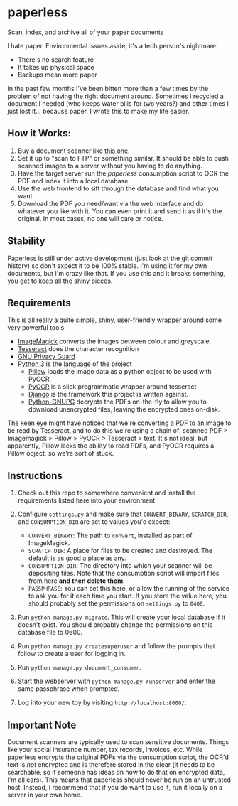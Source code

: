 # paperless
Scan, index, and archive all of your paper documents

I hate paper.  Environmental issues aside, it's a tech person's nightmare:

* There's no search feature
* It takes up physical space
* Backups mean more paper

In the past few months I've been bitten more than a few times by the problem
of not having the right document around.  Sometimes I recycled a document I
needed (who keeps water bills for two years?) and other times I just lost
it... because paper.  I wrote this to make my life easier.

## How it Works:

1. Buy a document scanner like [this one](http://www.brother.ca/en-CA/Scanners/11/ProductDetail/ADS1500W?ProductDetail=productdetail).
2. Set it up to "scan to FTP" or something similar. It should be able to push
   scanned images to a server without you having to do anything.
3. Have the target server run the *paperless* consumption script to OCR the PDF
   and index it into a local database.
4. Use the web frontend to sift through the database and find what you want.
5. Download the PDF you need/want via the web interface and do whatever you
   like with it.  You can even print it and send it as if it's the original.
   In most cases, no one will care or notice.


## Stability

Paperless is still under active development (just look at the git commit
history) so don't expect it to be 100% stable.  I'm using it for my own
documents, but I'm crazy like that.  If you use this and it breaks something,
you get to keep all the shiny pieces.


## Requirements

This is all really a quite simple, shiny, user-friendly wrapper around some very
powerful tools.

* [ImageMagick](http://imagemagick.org/) converts the images between colour and
  greyscale.
* [Tesseract](https://github.com/tesseract-ocr) does the character recognition
* [GNU Privacy Guard](https://gnupg.org)
* [Python 3](https://python.org/) is the language of the project
    * [Pillow](https://pypi.python.org/pypi/pillowfight/) loads the image data
      as a python object to be used with PyOCR.
    * [PyOCR](https://github.com/jflesch/pyocr) is a slick programmatic wrapper
      around tesseract
    * [Django](https://djangoproject.org/) is the framework this project is 
      written against.
    * [Python-GNUPG](http://pythonhosted.org/python-gnupg/) decrypts the PDFs
      on-the-fly to allow you to download unencrypted files, leaving the
      encrypted ones on-disk.

The keen eye might have noticed that we're converting a PDF to an image to be
read by Tesseract, and to do this we're using a chain of: scanned PDF >
Imagemagick > Pillow > PyOCR > Tesseract > text.  It's not ideal, but
apparently, Pillow lacks the ability to read PDFs, and PyOCR requires a Pillow
object, so we're sort of stuck.


## Instructions

1. Check out this repo to somewhere convenient and install the requirements
   listed here into your environment.

2. Configure `settings.py` and make sure that `CONVERT_BINARY`, `SCRATCH_DIR`,
   and `CONSUMPTION_DIR` are set to values you'd expect:

    * `CONVERT_BINARY`: The path to `convert`, installed as part of ImageMagick.
    * `SCRATCH_DIR`: A place for files to be created and destroyed.  The default
      is as good a place as any.
    * `CONSUMPTION_DIR`: The directory into which your scanner will be
      depositing files.  Note that the consumption script will import files from
      here **and then delete them**.
    * `PASSPHRASE`: You can set this here, or allow the running of the service
      to ask you for it each time you start.  If you store the value here, you
      should probably set the permissions on `settings.py` to `0400`.

3. Run `python manage.py migrate`.  This will create your local database if it
   doesn't exist.  You should probably change the permissions on this database
   file to 0600.

4. Run `python manage.py createsuperuser` and follow the prompts that follow
   to create a user for logging in.

5. Run `python manage.py document_consumer`.

6. Start the webserver with `python manage.py runserver` and enter the same
   passphrase when prompted.

7. Log into your new toy by visiting `http://localhost:8000/`.


## Important Note

Document scanners are typically used to scan sensitive documents.  Things like
your social insurance number, tax records, invoices, etc.  While paperless
encrypts the original PDFs via the consumption script, the OCR'd text is *not*
encrypted and is therefore stored in the clear (it needs to be searchable, so
if someone has ideas on how to do that on encrypted data, I'm all ears).  This
means that paperless should never be run on an untrusted host.  Instead, I
recommend that if you do want to use it, run it locally on a server in your own
home.
